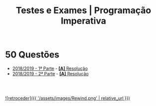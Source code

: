 <br>

<h1 align="center">Testes e Exames | Programação Imperativa</h1>

<br>

# 50 Questões
* [2018/2019 - 1ª Parte](50Q1.pdf) - [**[A]** Resolução](50Q1res.md)
* [2018/2019 - 2ª Parte](50Q2.pdf) - [**[A]** Resolução](50Q2res.md)

<br><br>

[![retroceder]({{ '/assets/images/Rewind.png' | relative_url }})](https://david81820.github.io/Recursos-LCC/PI)
